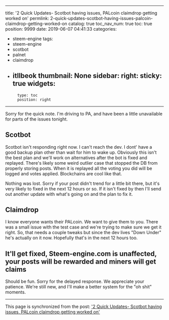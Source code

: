 
---
title: '2 Quick Updates- Scotbot having issues, PALcoin claimdrop getting worked on'
permlink: 2-quick-updates-scotbot-having-issues-palcoin-claimdrop-getting-worked-on
catalog: true
toc_nav_num: true
toc: true
position: 9999
date: 2019-06-07 04:41:33
categories:
- steem-engine
tags:
- steem-engine
- scotbot
- palnet
- claimdrop
- itllbeok
thumbnail: None
sidebar:
    right:
        sticky: true
widgets:
    -
        type: toc
        position: right
---


Sorry for the quick note.  I'm driving to PA, and have been a little unavailable for parts of the issues tonight.

## Scotbot

Scotbot isn't responding right now.  I can't reach the dev.  I dont' have a good backup plan other than wait for him to wake up.  Obviously this isn't the best plan and we'll work on alternatives after the bot is fixed and replayed.  There's likely some weird outlier case that stopped the DB from properly storing posts.  When it is replayed all the voting you did will be logged and votes applied.  Blockchains are cool like that.

Nothing was lost.  Sorry if your post didn't trend for a little bit there, but it's very likely to fixed in the next 12 hours or so.  If it isn't fixed by then I'll send out another update with what's going on and the plan to fix it.

## Claimdrop

I know everyone wants their PALcoin.  We want to give them to you.  There was a small issue with the test case and we're trying to make sure we get it right.  So, that needs a couple tweaks but since the dev lives "Down Under" he's actually on it now.  Hopefully that's in the next 12 hours too.

## It'll get fixed, Steem-engine.com is unaffected, your posts will be rewarded and miners will get claims

Should be fun.  Sorry for the delayed response.  We appreciate your patience.  We're still new, and I'll make a better system for the "oh shit" moments.

- - -

This page is synchronized from the post: ['2 Quick Updates- Scotbot having issues, PALcoin claimdrop getting worked on'](https://steemit.com/@aggroed/2-quick-updates-scotbot-having-issues-palcoin-claimdrop-getting-worked-on)
